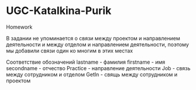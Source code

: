 # UGC-Katalkina-Purik
Homework

В задании не упоминается о связи между проектом и направлением деятельности и между отделом и направлением деятельности, поэтому мы добавили связи один ко многим в этих местах

Соответствие обозначений
lastname - фамилия
firstname - имя
secondname - отчество
Practice - направление деятельности
Job - связь между сотрудником и отделом
GetIn - свящь между сотрудником и проектом



